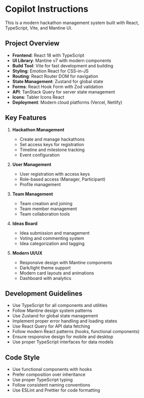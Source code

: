 # Copilot Instructions

<!-- Use this file to provide workspace-specific custom instructions to Copilot. For more details, visit https://code.visualstudio.com/docs/copilot/copilot-customization#_use-a-githubcopilotinstructionsmd-file -->

This is a modern hackathon management system built with React, TypeScript, Vite, and Mantine UI.

## Project Overview
- **Frontend**: React 18 with TypeScript
- **UI Library**: Mantine v7 with modern components
- **Build Tool**: Vite for fast development and building
- **Styling**: Emotion React for CSS-in-JS
- **Routing**: React Router DOM for navigation
- **State Management**: Zustand for global state
- **Forms**: React Hook Form with Zod validation
- **API**: TanStack Query for server state management
- **Icons**: Tabler Icons React
- **Deployment**: Modern cloud platforms (Vercel, Netlify)

## Key Features
1. **Hackathon Management**
   - Create and manage hackathons
   - Set access keys for registration
   - Timeline and milestone tracking
   - Event configuration

2. **User Management**
   - User registration with access keys
   - Role-based access (Manager, Participant)
   - Profile management

3. **Team Management**
   - Team creation and joining
   - Team member management
   - Team collaboration tools

4. **Ideas Board**
   - Idea submission and management
   - Voting and commenting system
   - Idea categorization and tagging

5. **Modern UI/UX**
   - Responsive design with Mantine components
   - Dark/light theme support
   - Modern card layouts and animations
   - Dashboard with analytics

## Development Guidelines
- Use TypeScript for all components and utilities
- Follow Mantine design system patterns
- Use Zustand for global state management
- Implement proper error handling and loading states
- Use React Query for API data fetching
- Follow modern React patterns (hooks, functional components)
- Ensure responsive design for mobile and desktop
- Use proper TypeScript interfaces for data models

## Code Style
- Use functional components with hooks
- Prefer composition over inheritance
- Use proper TypeScript typing
- Follow consistent naming conventions
- Use ESLint and Prettier for code formatting
